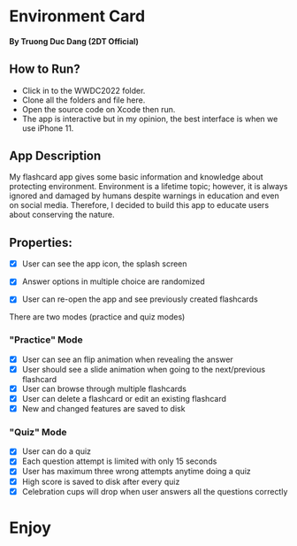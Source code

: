 # Environment Card
#### By Truong Duc Dang (2DT Official)

## How to Run?
- Click in to the WWDC2022 folder.
- Clone all the folders and file here.
- Open the source code on Xcode then run.
- The app is interactive but in my opinion, the best interface is when we use iPhone 11.

## App Description
My flashcard app gives some basic information and knowledge about protecting environment. Environment is a lifetime topic; however, it is always ignored and damaged by humans despite warnings in education and even on social media. Therefore, I decided to build this app to educate users about conserving the nature.

## Properties: 
- [x] User can see the app icon, the splash screen
- [x] Answer options in multiple choice are randomized
- [x] User can re-open the app and see previously created flashcards


There are two modes (practice and quiz modes)
### "Practice" Mode
- [x] User can see an flip animation when revealing the answer
- [x] User should see a slide animation when going to the next/previous flashcard
- [x] User can browse through multiple flashcards
- [x] User can delete a flashcard or edit an existing flashcard
- [x] New and changed features are saved to disk

### "Quiz" Mode
- [x] User can do a quiz
- [x] Each question attempt is limited with only 15 seconds
- [x] User has maximum three wrong attempts anytime doing a quiz
- [x] High score is saved to disk after every quiz
- [x] Celebration cups will drop when user answers all the questions correctly

# Enjoy
